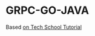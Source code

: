 # GRPC-GO-JAVA

Based [on Tech School Tutorial](https://dev.to/techschoolguru/the-complete-grpc-course-protobuf-go-java-2af6)